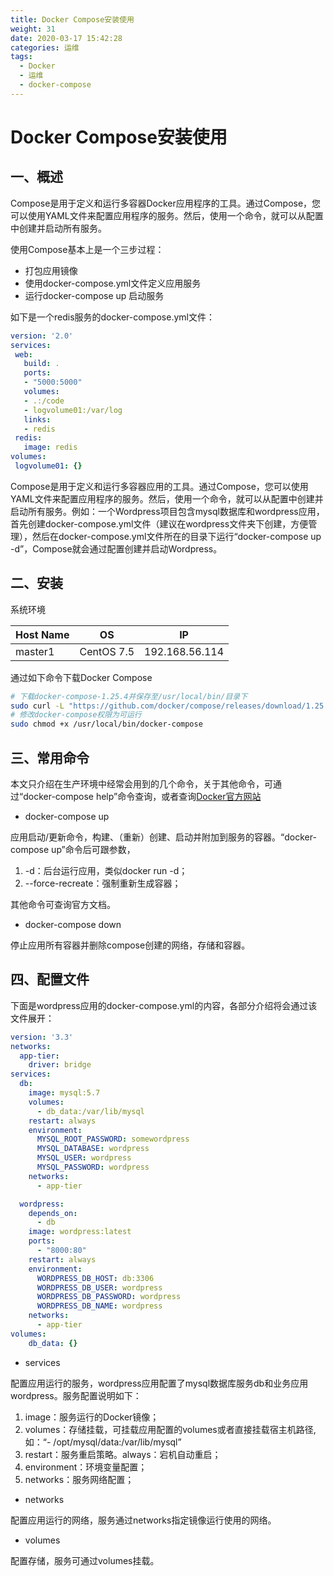 ```yaml
---
title: Docker Compose安装使用
weight: 31
date: 2020-03-17 15:42:28
categories: 运维
tags:
  - Docker 
  - 运维
  - docker-compose
---
```


# Docker Compose安装使用

## 一、概述

Compose是用于定义和运行多容器Docker应用程序的工具。通过Compose，您可以使用YAML文件来配置应用程序的服务。然后，使用一个命令，就可以从配置中创建并启动所有服务。

使用Compose基本上是一个三步过程：
 
 - 打包应用镜像
 - 使用docker-compose.yml文件定义应用服务
 - 运行docker-compose up 启动服务

 如下是一个redis服务的docker-compose.yml文件：

 ```yaml
 version: '2.0'
services:
  web:
    build: .
    ports:
    - "5000:5000"
    volumes:
    - .:/code
    - logvolume01:/var/log
    links:
    - redis
  redis:
    image: redis
volumes:
  logvolume01: {}
 ```

 Compose是用于定义和运行多容器应用的工具。通过Compose，您可以使用YAML文件来配置应用程序的服务。然后，使用一个命令，就可以从配置中创建并启动所有服务。例如：一个Wordpress项目包含mysql数据库和wordpress应用，首先创建docker-compose.yml文件（建议在wordpress文件夹下创建，方便管理），然后在docker-compose.yml文件所在的目录下运行“docker-compose up -d”，Compose就会通过配置创建并启动Wordpress。

## 二、安装

 系统环境

| Host Name | OS | IP |
| - | - | - |
| master1 | CentOS 7.5 | 192.168.56.114 |

通过如下命令下载Docker Compose
```sh
# 下载docker-compose-1.25.4并保存至/usr/local/bin/目录下
sudo curl -L "https://github.com/docker/compose/releases/download/1.25.4/docker-compose-$(uname -s)-$(uname -m)" -o /usr/local/bin/docker-compose
# 修改docker-compose权限为可运行
sudo chmod +x /usr/local/bin/docker-compose
```

## 三、常用命令

 本文只介绍在生产环境中经常会用到的几个命令，关于其他命令，可通过“docker-compose help”命令查询，或者查询[Docker官方网站](https://docs.docker.com/compose/reference/overview/)

 - docker-compose up

 应用启动/更新命令，构建、（重新）创建、启动并附加到服务的容器。“docker-compose up”命令后可跟参数，

 1. -d：后台运行应用，类似docker run -d；
 2. --force-recreate：强制重新生成容器；

其他命令可查询官方文档。

 - docker-compose down

 停止应用所有容器并删除compose创建的网络，存储和容器。

## 四、配置文件

下面是wordpress应用的docker-compose.yml的内容，各部分介绍将会通过该文件展开：

```yaml
version: '3.3'
networks:
  app-tier:
    driver: bridge
services:
  db:
    image: mysql:5.7
    volumes:
      - db_data:/var/lib/mysql
    restart: always
    environment:
      MYSQL_ROOT_PASSWORD: somewordpress
      MYSQL_DATABASE: wordpress
      MYSQL_USER: wordpress
      MYSQL_PASSWORD: wordpress
    networks:
      - app-tier

  wordpress:
    depends_on:
      - db
    image: wordpress:latest
    ports:
      - "8000:80"
    restart: always
    environment:
      WORDPRESS_DB_HOST: db:3306
      WORDPRESS_DB_USER: wordpress
      WORDPRESS_DB_PASSWORD: wordpress
      WORDPRESS_DB_NAME: wordpress
    networks:
      - app-tier
volumes:
    db_data: {}
```

  - services

  配置应用运行的服务，wordpress应用配置了mysql数据库服务db和业务应用wordpress。服务配置说明如下：
  
  1. image：服务运行的Docker镜像；
  2. volumes：存储挂载，可挂载应用配置的volumes或者直接挂载宿主机路径,如：“- /opt/mysql/data:/var/lib/mysql”
  3. restart：服务重启策略。always：宕机自动重启；
  4. environment：环境变量配置；
  5. networks：服务网络配置；

  - networks

  配置应用运行的网络，服务通过networks指定镜像运行使用的网络。

  - volumes

  配置存储，服务可通过volumes挂载。





 